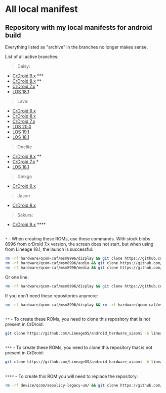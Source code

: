 # All local manifest
## Repository with my local manifests for android build

Everything listed as "archive" in the branches no longer makes sense.

List of all active branches:

> Daisy: 
- [CrDroid 9.x](https://github.com/WolfAURman/local_manifest/tree/CrDroid9.x-daisy_msm8953) ***
- [CrDroid 8.x](https://github.com/WolfAURman/local_manifest/tree/CrDroid8.x-daisy_msm8953) **
- [CrDroid 7.x](https://github.com/WolfAURman/local_manifest/tree/CrDroid7.x-daisy_msm8953) *
- [LOS 18.1](https://github.com/WolfAURman/local_manifest/tree/los18.1-daisy_msm8953)

> Lava:
- [CrDroid 9.x](https://github.com/WolfAURman/local_manifest/tree/CrDroid9.x-mt6768-S_V)
- [CrDroid 8.x](https://github.com/WolfAURman/local_manifest/tree/CrDroid8.x-mt6768-S_V)
- [CrDroid 7.x](https://github.com/WolfAURman/local_manifest/tree/crdroid7.x-mt6768PHQ-NewKernel)
- [LOS 20.0](https://github.com/WolfAURman/local_manifest/tree/los20.0-mt6768-S_V)
- [LOS 19.1](https://github.com/WolfAURman/local_manifest/tree/los19.1-mt6768-S_V)
- [LOS 18.1](https://github.com/WolfAURman/local_manifest/tree/los18.1-mt6768PHQ-NewKernel)

> Onclite
- [CrDroid 8.x](https://github.com/WolfAURman/local_manifest/tree/CrDroid8.x-onclite_msm8953) **
- [CrDroid 7.x](https://github.com/WolfAURman/local_manifest/tree/los18.1-onclite) *
- [LOS 18.1](https://github.com/WolfAURman/local_manifest/tree/los18.1-onclite)

> Ginkgo
- [CrDroid 9.x](https://github.com/WolfAURman/local_manifest/tree/CrDroid9.x-ginkgo_sm6125)

> Jason
- [CrDroid 8.x](https://github.com/WolfAURman/local_manifest/blob/CrDroid8.x-jason_sdm660/local_manifest.xml)

> Sakura:
- [CrDroid 9.x](https://github.com/WolfAURman/local_manifest/tree/CrDroid9.x-sakura_msm8953) ****

##

```*``` - When creating these ROMs, use these commands. With stock blobs 8996 from crDroid 7.x version, the screen does not start, but when using from Lineage 18.1, the launch is successful:
```bash
rm -rf hardware/qcom-caf/msm8996/display && git clone https://github.com/LineageOS/android_hardware_qcom_display -b lineage-18.1-caf-msm8996 hardware/qcom-caf/msm8996/display
rm -rf hardware/qcom-caf/msm8996/audio && git clone https://github.com/LineageOS/android_hardware_qcom_audio -b lineage-18.1-caf-msm8996 hardware/qcom-caf/msm8996/audio
rm -rf hardware/qcom-caf/msm8996/media && git clone https://github.com/LineageOS/android_hardware_qcom_media -b lineage-18.1-caf-msm8996 hardware/qcom-caf/msm8996/media
```

Or one line:
```bash
rm -rf hardware/qcom-caf/msm8996/display && git clone https://github.com/LineageOS/android_hardware_qcom_display -b lineage-18.1-caf-msm8996 hardware/qcom-caf/msm8996/display && rm -rf hardware/qcom-caf/msm8996/audio && git clone https://github.com/LineageOS/android_hardware_qcom_audio -b lineage-18.1-caf-msm8996 hardware/qcom-caf/msm8996/audio && rm -rf hardware/qcom-caf/msm8996/media && git clone https://github.com/LineageOS/android_hardware_qcom_media -b lineage-18.1-caf-msm8996 hardware/qcom-caf/msm8996/media
```

If you don't need these repositories anymore:
```bash
rm -rf hardware/qcom-caf/msm8996/display && rm -rf hardware/qcom-caf/msm8996/audio && rm -rf hardware/qcom-caf/msm8996/media
```

##

```**``` - To create these ROMs, you need to clone this repository that is not present in CrDroid:
```bash
git clone https://github.com/LineageOS/android_hardware_xiaomi -b lineage-19.1 hardware/xiaomi
```

##

```***``` - To create these ROMs, you need to clone this repository that is not present in CrDroid:
```bash
git clone https://github.com/LineageOS/android_hardware_xiaomi -b lineage-20 hardware/xiaomi
```

##

```****``` - To create this ROM you will need to replace the repository:
```bash
rm -rf device/qcom/sepolicy-legacy-um/ && git clone https://github.com/Dev-msm8953/platform_device_qcom_sepolicy-legacy-um device/qcom/sepolicy-legacy-um/
```
